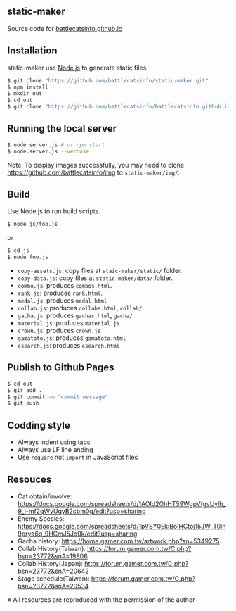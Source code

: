 ## static-maker

Source code for [battlecatsinfo.github.io](https://github.com/battlecatsinfo/battlecatsinfo.github.io)

## Installation

static-maker use [Node.js](https://nodejs.org/) to generate static files.

```bash
$ git clone "https://github.com/battlecatsinfo/static-maker.git"
$ npm install
$ mkdir out
$ cd out
$ git clone "https://github.com/battlecatsinfo/battlecatsinfo.github.io"
```

## Running the local server

```bash
$ node server.js # or npm start
$ node.server.js --verbose
```

Note: To display images successfully, you may need to clone https://github.com/battlecatsinfo/img to `static-maker/img/`.

## Build

Use Node.js to run build scripts.

```bash
$ node js/foo.js
```

or

```bash
$ cd js
$ node foo.js
```

* `copy-assets.js`: copy files at `staic-maker/static/` folder.
* `copy-data.js`: copy files at `static-maker/data/` folder.
* `combo.js`: produces `combos.html`.
* `rank.js`: produces `rank.html`.
* `medal.js`: produces `medal.html`
* `collab.js`: produces `collabs.html`, `collab/`
* `gacha.js`: produces `gachas.html`, `gacha/`
* `material.js`: produces `material.js`
* `crown.js`: produces `crown.js`
* `gamatoto.js`: produces `gamatoto.html`
* `esearch.js`: produces `esearch.html`

## Publish to Github Pages

```bash
$ cd out
$ git add .
$ git commit -m "commit message"
$ git push
```

## Codding style

* Always indent using tabs
* Always use LF line ending
* Use `require` not `import` in JavaScript files

## Resouces

* Cat obtain/involve: https://docs.google.com/spreadsheets/d/1AOId2OhHT59WgpVtgvUylh_9_l-mf2qWvUqyB2cbm0g/edit?usp=sharing
* Enemy Species: https://docs.google.com/spreadsheets/d/1pVSY0EkiBolHCtoj15JW_T0ih9prya6q_9HCmJ5Jo0k/edit?usp=sharing
* Gacha history: https://home.gamer.com.tw/artwork.php?sn=5349275
* Collab History(Taiwan): https://forum.gamer.com.tw/C.php?bsn=23772&snA=19806
* Collab History(Japan): https://forum.gamer.com.tw/C.php?bsn=23772&snA=20642
* Stage schedule(Taiwan): https://forum.gamer.com.tw/C.php?bsn=23772&snA=20534

※ All resources are reproduced with the permission of the author
